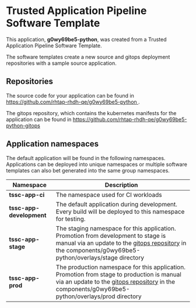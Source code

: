 # Trusted Application Pipeline Software Template

This application, **g0wy69be5-python**, was created from a Trusted Application Pipeline Software Template.

The software templates create a new source and gitops deployment repositories with a sample source application. 

## Repositories

The source code for your application can be found in [https://github.com/rhtap-rhdh-qe/g0wy69be5-python ](https://github.com/rhtap-rhdh-qe/g0wy69be5-python ).
 
The gitops repository, which contains the kubernetes manifests for the application can be found in 
[https://github.com/rhtap-rhdh-qe/g0wy69be5-python-gitops ](https://github.com/rhtap-rhdh-qe/g0wy69be5-python-gitops ) 

## Application namespaces 

The default application will be found in the following namespaces. Applications can be deployed into unique namespaces or multiple software templates can also bet generated into the same group namespaces.  

|  Namespace   |  Description   |  
| -------- | -------- |
| **tssc-app-ci** | The namespace used for CI workloads |
| **tssc-app-development** | The default application during development. Every build will be deployed to this namespace for testing. |
| **tssc-app-stage** | The staging namespace for this application. Promotion from development to stage is manual via an update to the [gitops repository](https://github.com/rhtap-rhdh-qe/g0wy69be5-python-gitops ) in the components/g0wy69be5-python/overlays/stage directory |
| **tssc-app-prod** | The production namespace for this application. Promotion from stage to production is manual via an update to the [gitops repository](https://github.com/rhtap-rhdh-qe/g0wy69be5-python-gitops ) in the components/g0wy69be5-python/overlays/prod directory |